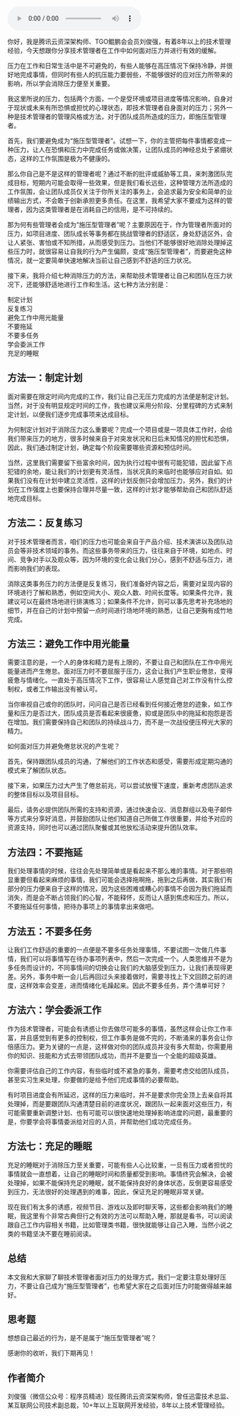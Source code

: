 <audio title="第107讲 _ 刘俊强：消除压力的七种方法" src="https://static001.geekbang.org/resource/audio/7d/f0/7df4824a1c3846599869be4652847cf0.mp3" controls="controls"></audio> 
<p>你好，我是腾讯云资深架构师、TGO鲲鹏会会员刘俊强，有着8年以上的技术管理经验，今天想跟你分享技术管理者在工作中如何面对压力并进行有效的缓解。</p><p>压力在工作和日常生活中是不可避免的，有些人能够在高压情况下保持冷静，并很好地完成事情，但同时有些人的抗压能力要弱些，不能够很好的应对压力所带来的影响，所以学会消除压力便至关重要。</p><p>我这里所说的压力，包括两个方面，一个是受环境或项目进度等情况影响，自身对于现状或未来有所恐惧或担忧的心理状态，即技术管理者自身面对的压力；另外一种是技术管理者的管理风格或方法，对于团队成员所造成的压力，即施压型管理者。</p><p>首先，我们要避免成为“施压型管理者”。试想一下，你的主管把每件事情都变成一种压力，让人在恐惧和压力中完成任务或做决策，让团队成员的神经总处于紧绷状态，这样的工作氛围是极为不健康的。</p><p>那么你自己是不是这样的管理者呢？通过不断的批评或威胁等工具，来刺激团队完成目标，短期内可能会取得一些效果，但是我们看长远些，这种管理方法所造成的工作氛围，会让团队成员仅关注于你所关注的事务上，会追求最为安全和简单的业绩输出方式，不会敢于创新承担更多责任。在这里，我希望大家不要成为这样的管理者，因为这类管理者是在消耗自己的信用，是不可持续的。</p><!-- [[[read_end]]] --><p>那为何有些管理者会成为“施压型管理者”呢？主要原因在于，作为管理者所面对的压力，如项目进度、团队成长等事务都在挑战管理者的舒适区，身处舒适区外，会让人紧张、害怕或不知所措，从而感受到压力。当他们不能够很好地消除处理掉这些压力时，就很容易让自我的行为产生偏颇，变成“施压型管理者”，而要避免这种情况，就一定要简单快速地解决当前让自己感到不舒适的压力状况。</p><p>接下来，我将介绍七种消除压力的方法，来帮助技术管理者让自己和团队在压力状况下，还能够舒适地进行工作和生活。这七种方法分别是：</p><p>制定计划<br>
反复练习<br>
避免工作中用光能量<br>
不要拖延<br>
不要多任务<br>
学会委派工作<br>
充足的睡眠</p><h2>方法一：制定计划</h2><p>面对需要在限定时间内完成的工作，我们让自己无压力完成的方法便是制定计划。当然，对于没有明显规定时间的工作，我也建议采用分阶段、分里程碑的方式来制定计划，以便我们逐步完成事项来达成目标。</p><p>为何制定计划对于消除压力这么重要呢？完成一个项目或是一项具体工作时，会给我们带来压力的地方，很多时候来自于对突发状况和日后未知情况的担忧和恐惧，因此，我们通过制定计划，确定每个阶段需要哪些资源和预估时间。</p><p>当然，这里我们需要留下些富余时间，因为执行过程中很有可能犯错，因此留下点犯错的余地，能让我们的计划更有灵活性，当状况真的来临时也能够应对自如。如果我们没有在计划中建立灵活性，这样的计划反倒只会增加压力，另外，我们的计划在工作强度上也要保持合理并尽量一致，这样的计划才能够帮助自己和团队舒适地完成目标。</p><h2>方法二：反复练习</h2><p>对于技术管理者而言，咱们的压力也可能会来自于产品介绍、技术演讲以及团队动员会等非技术领域的事务。而这些事务带来的压力，往往来自于环境，如地点、时间、竞争对手以及观众等，因为环境的变化会让我们分心，感到不舒适与压力，进而影响我们的表现。</p><p>消除这类事务压力的方法便是反复练习，我们准备好内容之后，需要对呈现内容的环境进行了解和熟悉，例如空间大小、观众人数、时间长度等。如果条件允许，我建议可以在最终场地进行排演练习；如果条件不允许，则可以事先思考补充场地的细节，并在自己的计划中预留一点时间进行场地环境的熟悉，让自己更胸有成竹地完成。</p><h2>方法三：避免工作中用光能量</h2><p>需要注意的是，一个人的身体和精力是有上限的，不要让自己和团队在工作中用光能量进而产生倦怠。面对压力时不要屈服于压力，这会让我们产生职业倦怠，变得疲惫与情绪化。一直处于高压情况下工作，很容易让人感觉自己对工作没有什么控制权，或者工作输出没有被认可。</p><p>当你审视自己或你的团队时，问问自己是否已经看到任何接近倦怠的迹象，如工作量和压力是否过大，团队成员是否看起来很疲惫，抑或是团队中的拖延和抱怨是否在增加。我们需要保持自己和团队的持续战斗力，而不是一次战役便压榨光大家的精力。</p><p>如何面对压力并避免倦怠状况的产生呢？</p><p>首先，保持跟团队成员的沟通，了解他们的工作状态和感受，需要形成定期沟通的模式来了解团队状态。</p><p>接下来，如果压力过大产生了倦怠前兆，可以尝试放慢下速度，重新考虑团队追求的整体目标以及项目目标。</p><p>最后，请务必提供团队所需的支持和资源，通过快速会议、消息群组以及电子邮件等方式来分享好消息，并鼓励团队让他们知道自己所做工作很重要，并给予对应的资源支持，同时也可以通过团队聚餐或其他放松活动来提升团队效率。</p><h2>方法四：不要拖延</h2><p>我们处理事情的时候，往往会先处理简单或是看起来不那么难的事情。对于那些明显重要但看起来麻烦的事情，我们可能会选择拖啊拖，拖到之后再做，其实我们有部分的压力便来自于这样的情况，因为这些困难或糟心的事情不会因为我们拖延而消失，而是会不断占领我们的心智，不能释怀，反而让人感到焦虑和压力。所以，不要拖延任何事情，把待办事项上的事情拿出来做吧。</p><h2>方法五：不要多任务</h2><p>让我们工作舒适的重要的一点便是不要多任务处理事情，不要试图一次做几件事情，我们可以将事情写在待办事项列表中，然后一次完成一个。人类思维并不是为多任务而设计的，不同事情间的切换会让我们的大脑感受到压力，让我们表现得更差。另外，事务中断一会儿后再回过头来接着做时，需要寻找上下文回顾之前的进度，这样效率会变差，进而情绪化毛躁起来。因此不要多任务，弄个清单可好？</p><h2>方法六：学会委派工作</h2><p>作为技术管理者，可能会有诱惑让你去做尽可能多的事情，虽然这样会让你工作丰富，并且感觉到有更多的控制权，但工作事务是做不完的，不断涌来的事务会让你倍感压力。更为关键的一点是，这样做对你的团队成员并没有多大帮助，你需要用你的知识、技能和方式去带领团队成功，而并不是要当一个全能的超级英雄。</p><p>你需要评估自己的工作内容，有些临时或不紧急的事务，需要考虑交给团队成员，甚至实习生来处理，你要做的是给予他们完成事情的必要帮助。</p><p>有时项目进度会有所延迟，这样的压力来临时，并不是要求你完全顶上去亲自将其处理掉，而是要跟团队沟通清楚目前的进度状况，跟团队一起来面对这些压力，有可能需要重新调整计划、也有可能可以很快速地处理掉影响进度的问题，最重要的是，你要学会将事情委派给对应的人员，并帮助他们成功完成任务。</p><h2>方法七：充足的睡眠</h2><p>充足的睡眠对于消除压力至关重要，可能有些人心比较重，一旦有压力或者担忧的事情就会一直想着，让自己的睡眠时间和质量都受到影响。事情终究会解决，会被处理掉，如果不能保持充足的睡眠，就不能保持良好的身体状态，反倒更容易感受到压力，无法很好的处理遇到的难事，因此，保证充足的睡眠非常关键。</p><p>现在我们有太多的诱惑，视频节目、游戏以及即时聊天等，这些都会影响我们的睡眠，我这里有个非常古典但行之有效的方法可以帮助入睡，那就是看书，可以阅读跟自己工作内容相关书籍，比如管理类书籍，很快就能够让自己入睡，当然小说之类的书籍坚决不要在睡前阅读。</p><h2>总结</h2><p>本文我和大家聊了聊技术管理者面对压力的处理方式，我们一定要注意处理好压力，不要让自己成为“施压型管理者”，也希望大家在之后面对压力时能做得越来越好。</p><h2>思考题</h2><p>想想自己最近的行为，是不是属于“施压型管理者”呢？</p><p>感谢你的收听，我们下期再见！</p><h2>作者简介</h2><p>刘俊强（微信公众号：程序员精进）现任腾讯云资深架构师，曾任迅雷技术总监、某互联网公司技术副总裁，10+年以上互联网开发经验，8年以上技术管理经验。</p><p></p>